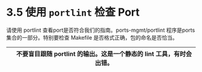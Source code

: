 # 3.5 使用 `portlint` 检查 Port

请使用 portlint 查看port是否符合我们的指南。ports-mgmt/portlint 程序是ports集合的一部分。特别要检查 Makefile 是否格式正确，包的命名是否恰当。

|  | 不要盲目跟随 portlint 的输出。这是一个静态的 lint 工具，有时会出错。 |
| -- | -------------------------------------------------------------------- |
